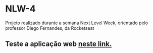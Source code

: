# NLW-4
Projeto realizado durante a semana Next Level Week, orientado pelo professor Diego Fernandes, da Rocketseat

## Teste a aplicação web <a href="https://breathin.vercel.app/" target="_blank">neste link. </a>
